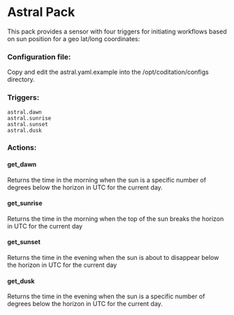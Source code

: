 # Astral Pack 

This pack provides a sensor with four triggers for initiating workflows based
on sun position for a geo lat/long coordinates:

### Configuration file:

Copy and edit the astral.yaml.example into the /opt/coditation/configs directory.

### Triggers:

```text
astral.dawn
astral.sunrise
astral.sunset
astral.dusk
```

### Actions:

#### get_dawn

Returns the time in the morning when the sun is a specific number of degrees below the horizon in UTC for the current day.

#### get_sunrise

Returns the time in the morning when the top of the sun breaks the horizon in UTC for the current day

#### get_sunset

Returns the time in the evening when the sun is about to disappear below the horizon in UTC for the current day

#### get_dusk

Returns the time in the evening when the sun is a specific number of degrees below the horizon in UTC for the current day.

